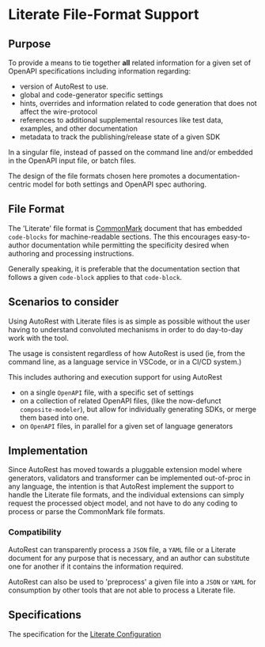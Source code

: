 # Literate File-Format Support

## Purpose

To provide a means to tie together **all** related information for a given set of OpenAPI specifications including information regarding:

- version of AutoRest to use.
- global and code-generator specific settings
- hints, overrides and information related to code generation that does not affect the wire-protocol
- references to additional supplemental resources like test data, examples, and other documentation
- metadata to track the publishing/release state of a given SDK

In a singular file, instead of passed on the command line and/or embedded in the OpenAPI input file, or batch files.

The design of the file formats chosen here promotes a documentation-centric model for both settings and OpenAPI spec authoring.

## File Format

The 'Literate' file format is [CommonMark](http://spec.commonmark.org/) document that has embedded `code-blocks`
for machine-readable sections. The this encourages easy-to-author documentation while permitting the specificity
desired when authoring and processing instructions.

Generally speaking, it is preferable that the documentation section that follows a given `code-block` applies to that `code-block`.

## Scenarios to consider

Using AutoRest with Literate files is as simple as possible without the user having to understand convoluted mechanisms in order to do day-to-day work with the tool.

The usage is consistent regardless of how AutoRest is used (ie, from the command line, as a language service in VSCode, or in a CI/CD system.)

This includes authoring and execution support for using AutoRest

- on a single `OpenAPI` file, with a specific set of settings
- on a collection of related OpenAPI files, (like the now-defunct `composite-modeler`), but allow for individually generating SDKs, or merge them based into one.
- on `OpenAPI` files, in parallel for a given set of language generators

## Implementation

Since AutoRest has moved towards a pluggable extension model where generators, validators and transformer can be implemented out-of-proc in any language, the intention is that AutoRest implement the support to handle the Literate
file formats, and the individual extensions can simply request the processed object model, and not have to do any coding to process or parse the CommonMark file formats.

### Compatibility

AutoRest can transparently process a `JSON` file, a `YAML` file or a Literate document for any purpose that is necessary, and an author can substitute one for another if it contains the information required.

AutoRest can also be used to 'preprocess' a given file into a `JSON` or `YAML` for consumption by other tools that are not able to process a Literate file.

## Specifications

The specification for the [Literate Configuration](./configuration.md)
